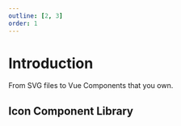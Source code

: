 ```yaml
---
outline: [2, 3]
order: 1
---
```


# Introduction

From SVG files to Vue Components that you own.

## Icon Component Library

